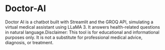 # Doctor-AI
Doctor AI is a chatbot built with Streamlit and the GROQ API, simulating a virtual medical assistant using LLaMA 3. It answers health-related questions in natural language.Disclaimer: This tool is for educational and informational purposes only. It is not a substitute for professional medical advice, diagnosis, or treatment.
